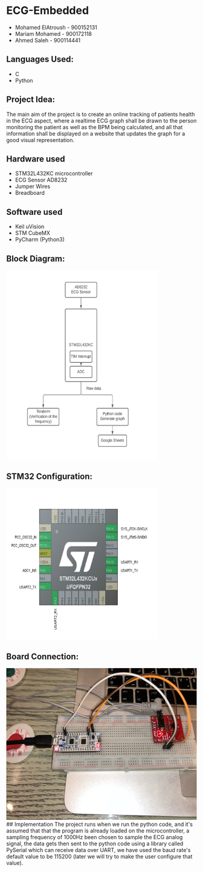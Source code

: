 # ECG-Embedded

+ Mohamed ElAtroush - 900152131 <br>
+ Mariam Mohamed - 900172118 <br>
+ Ahmed Saleh - 900114441 <br>

## Languages Used:
+ C
+ Python

## Project Idea:
The main aim of the project is to create an online tracking of patients health in the ECG aspect, where a realtime ECG graph shall be drawn to the person monitoring the patient as well as the BPM being calculated, and all that information shall be displayed on a website that updates the graph for a good visual representation. <br>


## Hardware used
+ STM32L432KC microcontroller
+ ECG Sensor AD8232
+ Jumper Wires
+ Breadboard

## Software used
+ Keil uVision
+ STM CubeMX
+ PyCharm (Python3)

## Block Diagram:
<img src="https://github.com/MohamedElatroush/ECG-Embedded/blob/main/Final/Block%20Diagram.png" width="400" height="500"> <br>
## STM32 Configuration:
<img src="https://github.com/MohamedElatroush/ECG-Embedded/blob/main/Final/Screenshots/STM.jpg" width="400" height="400"> <br>
## Board Connection:
<img src="https://github.com/MohamedElatroush/ECG-Embedded/blob/main/Final/Screenshots/board-connection.jpg" width="600" height="400">
## Implementation
The project runs when we run the python code, and it's assumed that that the program is already loaded on the microcontroller, a sampling frequency of 1000Hz been chosen to sample the ECG analog signal, the data gets then sent to the python code using a library called PySerial which can receive data over UART, we have used the baud rate's default value to be 115200 (later we will try to make the user configure that value). <br>
